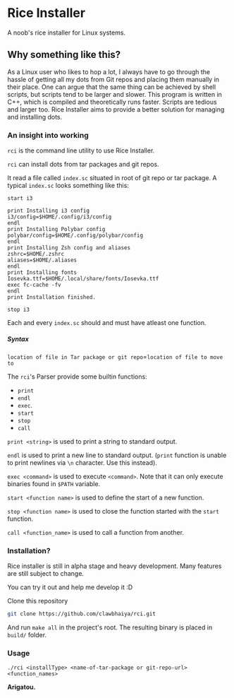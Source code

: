 # Rice Installer
A noob\'s rice installer for Linux systems.

## Why something like this?
As a Linux user who likes to hop a lot, I always have to go through the hassle of getting all my dots from Git repos and placing them manually in their place.
One can argue that the same thing can be achieved by shell scripts, but scripts tend to be larger and slower.
This program is written in C++, which is compiled and theoretically runs faster.
Scripts are tedious and larger too. 
Rice Installer aims to provide a better solution for managing and installing dots.

### An insight into working
`rci` is the command line utility to use Rice Installer.

`rci` can install dots from tar packages and git repos.

It read a file called `index.sc` situated in root of git repo or tar package.
A typical `index.sc` looks something like this:
```
start i3

print Installing i3 config
i3/config=$HOME/.config/i3/config
endl
print Installing Polybar config
polybar/config=$HOME/.config/polybar/config
endl
print Installing Zsh config and aliases
zshrc=$HOME/.zshrc
aliases=$HOME/.aliases
endl
print Installing fonts
Iosevka.ttf=$HOME/.local/share/fonts/Iosevka.ttf
exec fc-cache -fv
endl
print Installation finished.

stop i3
```

Each and every `index.sc` should and must have atleast one function.

##### Syntax
`location of file in Tar package or git repo`=`location of file to move to`

The `rci`\'s Parser provide some builtin functions:
- `print`
- `endl`
- `exec`.
- `start`
- `stop`
- `call`


`print <string>` is used to print a string to standard output.

`endl` is used to print a new line to standard output. (`print` function is unable to print newlines via `\n` character. Use this instead).

`exec <command>` is used to execute `<command>`. Note that it can only execute binaries found in `$PATH` variable.

`start <function name>` is used to define the start of a new function.

`stop <function name>` is used to close the function started with the `start` function. 

`call <function_name>` is used to call a function from another.

### Installation?
Rice installer is still in alpha stage and heavy development.
Many features are still subject to change.

You can try it out and help me develop it :D

Clone this repository
```sh
git clone https://github.com/clawbhaiya/rci.git
```
And run `make all` in the project's root. The resulting binary is placed in `build/` folder.

### Usage
```
./rci <installType> <name-of-tar-package or git-repo-url> <function_names>
```

<b>Arigatou.</b>

